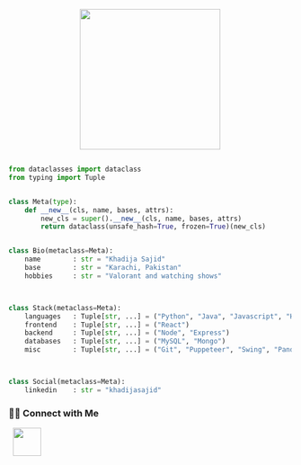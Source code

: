 <p align="center">
  <img width="250" src="https://media.giphy.com/media/jIgXf4hgbHCeKiXpvt/giphy.gif">
</p>

```python

from dataclasses import dataclass
from typing import Tuple


class Meta(type):
    def __new__(cls, name, bases, attrs):
        new_cls = super().__new__(cls, name, bases, attrs)
        return dataclass(unsafe_hash=True, frozen=True)(new_cls)


class Bio(metaclass=Meta):
    name        : str = "Khadija Sajid"
    base        : str = "Karachi, Pakistan"
    hobbies     : str = "Valorant and watching shows"



class Stack(metaclass=Meta):
    languages   : Tuple[str, ...] = ("Python", "Java", "Javascript", "HTML", "CSS")
    frontend    : Tuple[str, ...] = ("React")
    backend     : Tuple[str, ...] = ("Node", "Express")
    databases   : Tuple[str, ...] = ("MySQL", "Mongo")
    misc        : Tuple[str, ...] = ("Git", "Puppeteer", "Swing", "Panda3D", "Bootstrap")



class Social(metaclass=Meta):
    linkedin    : str = "khadijasajid"
```

<h3> 🤝🏻 Connect with Me </h3>

<p >
&nbsp; <a href="https://www.linkedin.com/in/khadijasajid/" target="_blank" rel="noopener noreferrer"><img src="https://img.icons8.com/plasticine/100/000000/linkedin.png" width="50" /></a>
</p>
